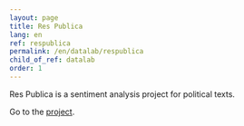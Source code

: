 ```yaml
---
layout: page
title: Res Publica
lang: en
ref: respublica
permalink: /en/datalab/respublica
child_of_ref: datalab
order: 1
---
```


Res Publica is a sentiment analysis project for political texts.

Go to the [project](http://respublica.eutopian.eu/).
